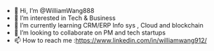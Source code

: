 - 👋 Hi, I’m @WilliamWang888
- 👀 I’m interested in Tech & Business
- 🌱 I’m currently learning CRM/ERP Info sys , Cloud and blockchain
- 💞️ I’m looking to collaborate on PM and tech startups
- 📫 How to reach me :https://www.linkedin.com/in/williamwang912/

<!---
WilliamWang888/WilliamWang888 is a ✨ special ✨ repository because its `README.md` (this file) appears on your GitHub profile.
You can click the Preview link to take a look at your changes.
--->
